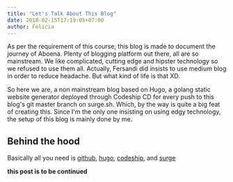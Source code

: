 ```yaml
---
title: "Let's Talk About This Blog"
date: 2018-02-15T17:19:05+07:00
author: Felicia
---
```



As per the requirement of this course, this blog is made to document the journey of Aboena. Plenty of blogging platform out there, all are so mainstream. We like complicated, cutting edge and hipster technology so we refused to use them all. Actually, Fersandi did insists to use medium blog in order to reduce headache. But what kind of life is that XD.

So here we are, a non mainstream blog based on Hugo, a golang static website generator deployed through Codeship CD for every push to this blog's git master branch on surge.sh. Which, by the way is quite a big feat of creating this. Since I'm the only one insisting on using edgy technology, the setup of this blog is mainly done by me.

## Behind the hood
Basically all you need is [github](github.com), [hugo](gohugo.io), [codeship](codeship.com), and [surge](surge.sh)

**this post is to be continued**
